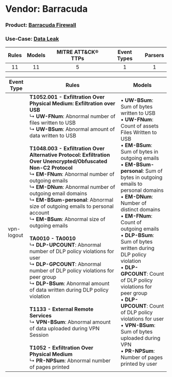 Vendor: Barracuda
=================
### Product: [Barracuda Firewall](../ds_barracuda_barracuda_firewall.md)
### Use-Case: [Data Leak](../../../../UseCases/uc_data_leak.md)

| Rules | Models | MITRE ATT&CK® TTPs | Event Types | Parsers |
|:-----:|:------:|:------------------:|:-----------:|:-------:|
|  11   |   11   |         5          |      1      |    1    |

| Event Type | Rules    | Models    |
| ---------- | ---- | ---- |
| vpn-logout | <b>T1052.001 - Exfiltration Over Physical Medium: Exfiltration over USB</b><br> ↳ <b>UW-FNum</b>: Abnormal number of files written to USB<br> ↳ <b>UW-BSum</b>: Abnormal amount of data written to USB<br><br><b>T1048.003 - Exfiltration Over Alternative Protocol: Exfiltration Over Unencrypted/Obfuscated Non-C2 Protocol</b><br> ↳ <b>EM-FNum</b>: Abnormal number of outgoing emails<br> ↳ <b>EM-DNum</b>: Abnormal number of outgoing email domains<br> ↳ <b>EM-BSum-personal</b>: Abnormal size of outgoing emails to personal account<br> ↳ <b>EM-BSum</b>: Abnormal size of outgoing emails<br><br><b>TA0010 - TA0010</b><br> ↳ <b>DLP-UPCOUNT</b>: Abnormal number of DLP policy violations for user<br> ↳ <b>DLP-GPCOUNT</b>: Abnormal number of DLP policy violations for peer group<br> ↳ <b>DLP-BSum</b>: Abnormal amount of data written during DLP policy violation<br><br><b>T1133 - External Remote Services</b><br> ↳ <b>VPN-BSum</b>: Abnormal amount of data uploaded during VPN Session<br><br><b>T1052 - Exfiltration Over Physical Medium</b><br> ↳ <b>PR-NPSum</b>: Abnormal number of pages printed |  • <b>UW-BSum</b>: Sum of bytes written to USB<br> • <b>UW-FNum</b>: Count of assets Files Written to USB<br> • <b>EM-BSum</b>: Sum of bytes in outgoing emails<br> • <b>EM-BSum-personal</b>: Sum of bytes in outgoing emails to personal domains<br> • <b>EM-DNum</b>: Number of distinct domains<br> • <b>EM-FNum</b>: Count of outgoing emails<br> • <b>DLP-BSum</b>: Sum of bytes written during DLP policy violation<br> • <b>DLP-GPCOUNT</b>: Count of DLP policy violations for peer group<br> • <b>DLP-UPCOUNT</b>: Count of DLP policy violations for user<br> • <b>VPN-BSum</b>: Sum of bytes uploaded during VPN<br> • <b>PR-NPSum</b>: Number of pages printed by user |